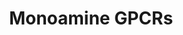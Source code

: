 ---
annotations:
- type: Pathway Ontology
  value: G protein mediated signaling pathway
authors:
- Nsalomonis
- MaintBot
- AlexanderPico
- J.S.Fong
- Khanspers
- Thomas
- Zari
- DeSl
- Egonw
description: 'G protein–coupled receptors (GPCRs) which are also known as seven-(pass)-transmembrane
  domain receptors, 7TM receptors, heptahelical receptors, serpentine receptor, and
  G protein–linked receptors (GPLR), constitute a large protein family of receptors
  that detect molecules outside the cell and activate internal signal transduction
  pathways and, ultimately, cellular responses. Coupling with G proteins, they are
  called seven-transmembrane receptors because they pass through the cell membrane
  seven times. Source: [https://en.wikipedia.org/wiki/G_protein–coupled_receptor Wikipedia]   Monoamine
  GPCRs are Rhodopsin-like GPCRs that bind to monoamine neurotransmitters. [https://en.wikipedia.org/wiki/Monoamine_neurotransmitter
  Monoamine neurotransmitters]'
last-edited: 2020-12-11
organisms:
- Homo sapiens
redirect_from:
- /index.php/Pathway:WP58
- /instance/WP58
schema-jsonld:
- '@context': https://schema.org/
  '@id': https://wikipathways.github.io/pathways/WP58.html
  '@type': Dataset
  creator:
    '@type': Organization
    name: WikiPathways
  description: 'G protein–coupled receptors (GPCRs) which are also known as seven-(pass)-transmembrane
    domain receptors, 7TM receptors, heptahelical receptors, serpentine receptor,
    and G protein–linked receptors (GPLR), constitute a large protein family of receptors
    that detect molecules outside the cell and activate internal signal transduction
    pathways and, ultimately, cellular responses. Coupling with G proteins, they are
    called seven-transmembrane receptors because they pass through the cell membrane
    seven times. Source: [https://en.wikipedia.org/wiki/G_protein–coupled_receptor
    Wikipedia]   Monoamine GPCRs are Rhodopsin-like GPCRs that bind to monoamine neurotransmitters.
    [https://en.wikipedia.org/wiki/Monoamine_neurotransmitter Monoamine neurotransmitters]'
  keywords:
  - HTR7
  - HTR4
  - ADRA2A
  - CHRM5
  - HTR2C
  - Dopamine
  - HTR1B
  - Muscarine
  - CHRM1
  - DRD5
  - Gq/G11 Pathway
  - CHRM3
  - ADRB3
  - DRD3
  - Gs Pathway
  - Serotonin
  - HTR5B
  - HRH1
  - Histamine
  - ADRA1A
  - Gi/Go Pathway
  - HTR2A
  - ADRB2
  - CHRM4
  - 'Acetylcholine '
  - ADRA1D
  - CHRM2
  - HRH2
  - DRD4
  - Epinephrine
  - ADRA2B
  - HTR1A
  - DRD2
  - ADRA2C
  - HTR1D
  - HTR5A
  - HTR1E
  - HTR6
  - HTR2B
  - HTR1F
  - ADRB1
  - ADRA1B
  - DRD1
  - Norepinephrine
  license: CC0
  name: Monoamine GPCRs
seo: CreativeWork
title: Monoamine GPCRs
wpid: WP58
---